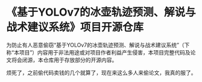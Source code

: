 # 《基于YOLOv7的冰壶轨迹预测、解说与战术建议系统》项目开源仓库

为防止有人恶意偷窃“基于YOLOv7的冰壶轨迹预测、解说与战术建议系统”（下称“本项目”）内容用于非法用途或对项目作者利益产生侵害，本项目完整代码及论文将会闭源，本仓库用于存放部分的开源内容。

烦死了，之前偷代码卖钱的几个就算了，现在来这么多人来偷论文，我真的服了。